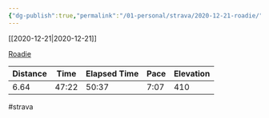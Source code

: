```yaml
---
{"dg-publish":true,"permalink":"/01-personal/strava/2020-12-21-roadie/"}
---
```



[[2020-12-21\|2020-12-21]]

[Roadie](https://www.strava.com/activities/4501890548)

| Distance | Time  | Elapsed Time | Pace | Elevation |
| -------- | ----- | ------------ | ---- | --------- |
| 6.64     | 47:22 | 50:37        | 7:07 | 410       |




#strava
